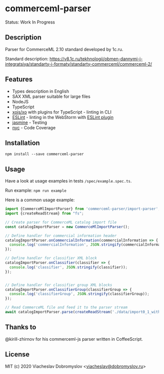 # commerceml-parser

Status: Work In Progress

## Description

Parser for CommerceML 2.10 standard developed by 1c.ru.

Standard description: https://v8.1c.ru/tekhnologii/obmen-dannymi-i-integratsiya/standarty-i-formaty/standarty-commerceml/commerceml-2/

## Features

* Types description in English
* SAX XML parser suitable for large files
* NodeJS
* TypeScript
* [xojs/xo](https://github.com/xojs/xo) with plugins for TypeScript - linting in CLI
* [ESLint](https://github.com/eslint/eslint) - linting in the WebStorm with [ESLint plugin](https://plugins.jetbrains.com/plugin/7494-eslint)
* [jasmine](https://github.com/jasmine/jasmine) - Testing
* [nyc](https://github.com/istanbuljs/nyc) - Code Coverage

## Installation

```
npm install --save commerceml-parser
```

## Usage

Have a look at usage examples in tests `/spec/example.spec.ts`.

Run example: `npm run example`

Here is a common usage example:

```typescript
import {CommerceMlImportParser} from 'commerceml-parser/import-parser';
import {createReadStream} from "fs";

// Create parser for CommerceML catalog import file
const catalogImportParser = new CommerceMlImportParser();

// Define handler for commercial information header
catalogImportParser.onCommercialInformation(commercialInformation => {
  console.log('commercialInformation', JSON.stringify(commercialInformation));
});

// Define handler for classifier XML block
catalogImportParser.onClassifier(classifier => {
  console.log('classifier', JSON.stringify(classifier));
});


// Define handler for classifier group XML blocks
catalogImportParser.onClassifierGroup(classifierGroup => {
  console.log('classifierGroup', JSON.stringify(classifierGroup));
});

// Read CommerceML file and feed it to the parser stream
await catalogImportParser.parse(createReadStream('./data/import0_1_with_nested_groups.xml'));
``` 

## Thanks to

@kirill-zhirnov for his commerceml-js parser written in CoffeeScript.

## License

MIT (c) 2020 Viacheslav Dobromyslov <<viacheslav@dobromyslov.ru>>
